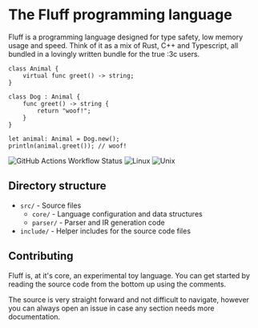 # The Fluff programming language

Fluff is a programming language designed for type safety, low memory usage and speed. Think of it as a mix of Rust, C++ and Typescript, all bundled in a lovingly written bundle for the true :3c users.

```
class Animal {
    virtual func greet() -> string;
}

class Dog : Animal {
    func greet() -> string {
        return "woof!";
    }
}

let animal: Animal = Dog.new();
println(animal.greet()); // woof!

```

![GitHub Actions Workflow Status](https://img.shields.io/github/actions/workflow/status/fluff-lang/fluff/build.yml)
![Linux](https://img.shields.io/badge/platform-linux-white?logo=linux&logoColor=white)
![Unix](https://img.shields.io/badge/platform-unix-white?logo=freebsd&logoColor=white)

## Directory structure

- `src/` - Source files
    - `core/` - Language configuration and data structures 
    - `parser/` - Parser and IR generation code
- `include/` - Helper includes for the source code files

## Contributing

Fluff is, at it's core, an experimental toy language. You can get started by reading the source code from the bottom up using the comments.

The source is very straight forward and not difficult to navigate, however you can always open an issue in case any section needs more documentation.